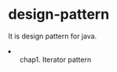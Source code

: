 # design-pattern

<p> It is design pattern for java.
</p>

<li>
  <ol>chap1. Iterator pattern</ol>
  </li>
